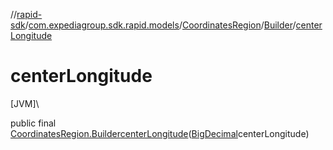 //[rapid-sdk](../../../../index.md)/[com.expediagroup.sdk.rapid.models](../../index.md)/[CoordinatesRegion](../index.md)/[Builder](index.md)/[centerLongitude](center-longitude.md)

# centerLongitude

[JVM]\

public final [CoordinatesRegion.Builder](index.md)[centerLongitude](center-longitude.md)([BigDecimal](https://docs.oracle.com/javase/8/docs/api/java/math/BigDecimal.html)centerLongitude)
